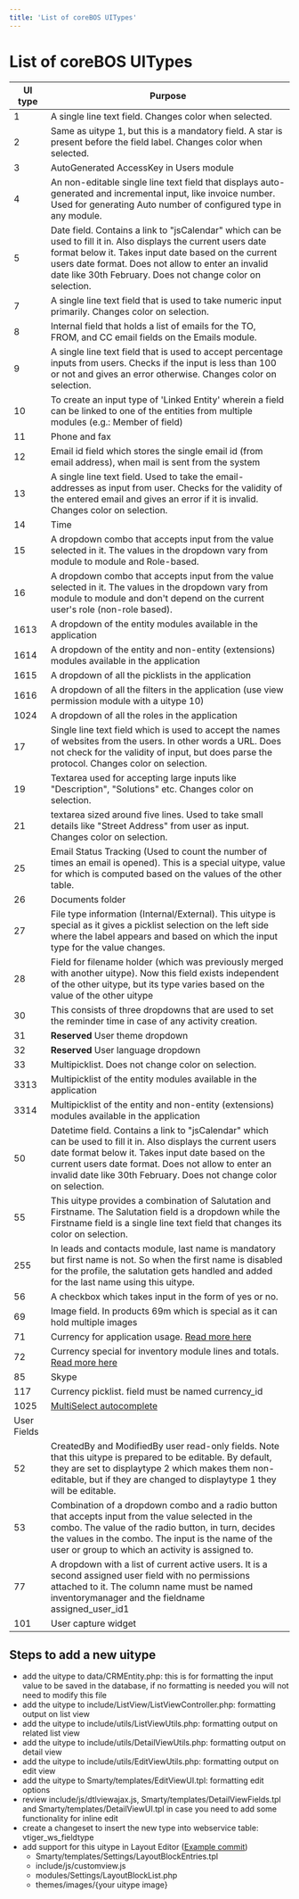 ```yaml
---
title: 'List of coreBOS UITypes'
---
```


List of coreBOS UITypes
=======================

<table>
<thead>
<tr class="header">
<th>UI type</th>
<th>Purpose</th>
</tr>
</thead>
<tbody>
<tr class="odd">
<td>1</td>
<td>A single line text field. Changes color when selected.</td>
</tr>
<tr class="even">
<td>2</td>
<td>Same as uitype 1, but this is a mandatory field. A star is present before the field label. Changes color when selected.</td>
</tr>
<tr class="odd">
<td>3</td>
<td>AutoGenerated AccessKey in Users module</td>
</tr>
<tr class="even">
<td>4</td>
<td>An non-editable single line text field that displays auto-generated and incremental input, like invoice number. Used for generating Auto number of configured type in any module.</td>
</tr>
<tr class="odd">
<td>5</td>
<td>Date field. Contains a link to "jsCalendar" which can be used to fill it in. Also displays the current users date format below it. Takes input date based on the current users date format. Does not allow to enter an invalid date like 30th February. Does not change color on selection.</td>
</tr>
<tr class="even">
<td>7</td>
<td>A single line text field that is used to take numeric input primarily. Changes color on selection.</td>
</tr>
<tr class="odd">
<td>8</td>
<td>Internal field that holds a list of emails for the TO, FROM, and CC email fields on the Emails module.</td>
</tr>
<tr class="even">
<td>9</td>
<td>A single line text field that is used to accept percentage inputs from users. Checks if the input is less than 100 or not and gives an error otherwise. Changes color on selection.</td>
</tr>
<tr class="odd">
<td>10</td>
<td>To create an input type of 'Linked Entity' wherein a field can be linked to one of the entities from multiple modules (e.g.: Member of field)</td>
</tr>
<tr class="even">
<td>11</td>
<td>Phone and fax</td>
</tr>
<tr class="odd">
<td>12</td>
<td>Email id field which stores the single email id (from email address), when mail is sent from the system</td>
</tr>
<tr class="even">
<td>13</td>
<td>A single line text field. Used to take the email-addresses as input from user. Checks for the validity of the entered email and gives an error if it is invalid. Changes color on selection.</td>
</tr>
<tr class="odd">
<td>14</td>
<td>Time</td>
</tr>
<tr class="even">
<td>15</td>
<td>A dropdown combo that accepts input from the value selected in it. The values in the dropdown vary from module to module and Role-based.</td>
</tr>
<tr class="odd">
<td>16</td>
<td>A dropdown combo that accepts input from the value selected in it. The values in the dropdown vary from module to module and don't depend on the current user's role (non-role based).</td>
</tr>
<tr class="even">
<td>1613</td>
<td>A dropdown of the entity modules available in the application</td>
</tr>
<tr class="odd">
<td>1614</td>
<td>A dropdown of the entity and non-entity (extensions) modules available in the application</td>
</tr>
<tr class="even">
<td>1615</td>
<td>A dropdown of all the picklists in the application</td>
</tr>
<tr class="odd">
<td>1616</td>
<td>A dropdown of all the filters in the application (use view permission module with a uitype 10)</td>
</tr>
<tr class="even">
<td>1024</td>
<td>A dropdown of all the roles in the application</td>
</tr>
<tr class="odd">
<td>17</td>
<td>Single line text field which is used to accept the names of websites from the users. In other words a URL. Does not check for the validity of input, but does parse the protocol. Changes color on selection.</td>
</tr>
<tr class="even">
<td>19</td>
<td>Textarea used for accepting large inputs like "Description", "Solutions" etc. Changes color on selection.</td>
</tr>
<tr class="odd">
<td>21</td>
<td>textarea sized around five lines. Used to take small details like "Street Address" from user as input. Changes color on selection.</td>
</tr>
<tr class="even">
<td>25</td>
<td>Email Status Tracking (Used to count the number of times an email is opened). This is a special uitype, value for which is computed based on the values of the other table.</td>
</tr>
<tr class="odd">
<td>26</td>
<td>Documents folder</td>
</tr>
<tr class="even">
<td>27</td>
<td>File type information (Internal/External). This uitype is special as it gives a picklist selection on the left side where the label appears and based on which the input type for the value changes.</td>
</tr>
<tr class="odd">
<td>28</td>
<td>Field for filename holder (which was previously merged with another uitype). Now this field exists independent of the other uitype, but its type varies based on the value of the other uitype</td>
</tr>
<tr class="even">
<td>30</td>
<td>This consists of three dropdowns that are used to set the reminder time in case of any activity creation.</td>
</tr>
<tr class="odd">
<td>31</td>
<td><strong>Reserved</strong> User theme dropdown</td>
</tr>
<tr class="even">
<td>32</td>
<td><strong>Reserved</strong> User language dropdown</td>
</tr>
<tr class="odd">
<td>33</td>
<td>Multipicklist. Does not change color on selection.</td>
</tr>
<tr class="even">
<td>3313</td>
<td>Multipicklist of the entity modules available in the application</td>
</tr>
<tr class="odd">
<td>3314</td>
<td>Multipicklist of the entity and non-entity (extensions) modules available in the application</td>
</tr>
<tr class="even">
<td>50</td>
<td>Datetime field. Contains a link to "jsCalendar" which can be used to fill it in. Also displays the current users date format below it. Takes input date based on the current users date format. Does not allow to enter an invalid date like 30th February. Does not change color on selection.</td>
</tr>
<tr class="odd">
<td>55</td>
<td>This uitype provides a combination of Salutation and Firstname. The Salutation field is a dropdown while the Firstname field is a single line text field that changes its color on selection.</td>
</tr>
<tr class="even">
<td>255</td>
<td>In leads and contacts module, last name is mandatory but first name is not. So when the first name is disabled for the profile, the salutation gets handled and added for the last name using this uitype.</td>
</tr>
<tr class="odd">
<td>56</td>
<td>A checkbox which takes input in the form of yes or no.</td>
</tr>
<tr class="even">
<td>69</td>
<td>Image field. In products 69m which is special as it can hold multiple images</td>
</tr>
<tr class="odd">
<td>71</td>
<td>Currency for application usage. <a href="/en/devel/multicurrency">Read more here</a></td>
</tr>
<tr class="even">
<td>72</td>
<td>Currency special for inventory module lines and totals. <a href="/en/devel/multicurrency">Read more here</a></td>
</tr>
<tr class="odd">
<td>85</td>
<td>Skype</td>
</tr>
<tr class="even">
<td>117</td>
<td>Currency picklist. field must be named currency_id</td>
</tr>
<tr class="odd">
<td>1025</td>
<td><a href="/en/adminmanual/businessmappings/fieldinfo/autocomplete#multiselect_autocomplete_fields">MultiSelect autocomplete</a></td>
</tr>
<tr class="even">
<td>User Fields</td>
<td></td>
</tr>
<tr class="odd">
<td>52</td>
<td>CreatedBy and ModifiedBy user read-only fields. Note that this uitype is prepared to be editable. By default, they are set to displaytype 2 which makes them non-editable, but if they are changed to displaytype 1 they will be editable.</td>
</tr>
<tr class="even">
<td>53</td>
<td>Combination of a dropdown combo and a radio button that accepts input from the value selected in the combo. The value of the radio button, in turn, decides the values in the combo. The input is the name of the user or group to which an activity is assigned to.</td>
</tr>
<tr class="odd">
<td>77</td>
<td>A dropdown with a list of current active users. It is a second assigned user field with no permissions attached to it. The column name must be named inventorymanager and the fieldname assigned_user_id1</td>
</tr>
<tr class="even">
<td>101</td>
<td>User capture widget</td>
</tr>
</tbody>
</table>

Steps to add a new uitype
-------------------------

-   add the uitype to data/CRMEntity.php: this is for formatting the
    input value to be saved in the database, if no formatting is needed
    you will not need to modify this file
-   add the uitype to include/ListView/ListViewController.php:
    formatting output on list view
-   add the uitype to include/utils/ListViewUtils.php: formatting output
    on related list view
-   add the uitype to include/utils/DetailViewUtils.php: formatting
    output on detail view
-   add the uitype to include/utils/EditViewUtils.php: formatting output
    on edit view
-   add the uitype to Smarty/templates/EditViewUI.tpl: formatting edit
    options
-   review include/js/dtlviewajax.js,
    Smarty/templates/DetailViewFields.tpl and
    Smarty/templates/DetailViewUI.tpl in case you need to add some
    functionality for inline edit
-   create a changeset to insert the new type into webservice table:
    vtiger\_ws\_fieldtype
-   add support for this uitype in Layout Editor ([Example
    commit](https://github.com/tsolucio/corebos/commit/0573178e46dcff6d0fa29cd550004eed40068b9b))
    -   Smarty/templates/Settings/LayoutBlockEntries.tpl
    -   include/js/customview.js
    -   modules/Settings/LayoutBlockList.php
    -   themes/images/{your uitype image}
